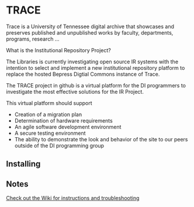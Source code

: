 # TRACE
Trace is a University of Tennessee digital archive that showcases and preserves published and unpublished works by faculty, departments, programs, research ...

What is the Institutional Repository Project?

The Libraries is currently investigating open source IR systems with the intention to select and implement a new institutional repository platform to replace the hosted Bepress Digtial Commons instance of Trace.

The TRACE project in github is a virtual platform for the DI programmers to investigate the most effective solutions for the IR Project.  

This virtual platform should support
 * Creation of a migration plan
 * Determination of hardware requirements
 * An agile software development environment
 * A secure testing environment
 * The ability to demonstrate the look and behavior of the site to our peers outside of the DI programming group





## Installing ##


## Notes
[Check out the Wiki for instructions and troubleshooting](https://github.com/utkdigitalinitiatives/TRACE/wiki)
